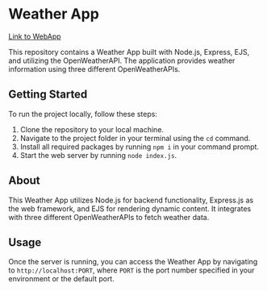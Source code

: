 # Weather App
[Link to WebApp](https://weather-app-xxhf.onrender.com)

This repository contains a Weather App built with Node.js, Express, EJS, and utilizing the OpenWeatherAPI. The application provides weather information using three different OpenWeatherAPIs.

## Getting Started

To run the project locally, follow these steps:

1. Clone the repository to your local machine.
2. Navigate to the project folder in your terminal using the `cd` command.
3. Install all required packages by running `npm i` in your command prompt.
4. Start the web server by running `node index.js`.

## About

This Weather App utilizes Node.js for backend functionality, Express.js as the web framework, and EJS for rendering dynamic content. It integrates with three different OpenWeatherAPIs to fetch weather data.

## Usage

Once the server is running, you can access the Weather App by navigating to `http://localhost:PORT`, where `PORT` is the port number specified in your environment or the default port.
